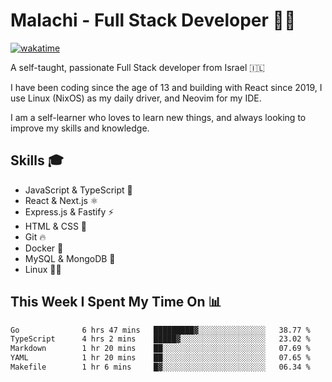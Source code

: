 # Malachi - Full Stack Developer 🚀🔥
[![wakatime](https://wakatime.com/badge/user/112ec769-e669-4b78-a46f-cf4343930741.svg)](https://wakatime.com/@112ec769-e669-4b78-a46f-cf4343930741)

A self-taught, passionate Full Stack developer from Israel 🇮🇱

I have been coding since the age of 13 and building with React since 2019, I use Linux (NixOS) as my daily driver, and Neovim for my IDE.

I am a self-learner who loves to learn new things, and always looking to improve my skills and knowledge.

## Skills 🎓
- JavaScript & TypeScript 💎
- React & Next.js ⚛️
- Express.js & Fastify ⚡️
- HTML & CSS 🎨
- Git 🔥
- Docker 🐳
- MySQL & MongoDB 💾
- Linux 👨‍💻

## This Week I Spent My Time On 📊
<!--START_SECTION:waka-->

```txt
Go              6 hrs 47 mins   █████████▓░░░░░░░░░░░░░░░   38.77 %
TypeScript      4 hrs 2 mins    █████▓░░░░░░░░░░░░░░░░░░░   23.02 %
Markdown        1 hr 20 mins    ██░░░░░░░░░░░░░░░░░░░░░░░   07.69 %
YAML            1 hr 20 mins    ██░░░░░░░░░░░░░░░░░░░░░░░   07.65 %
Makefile        1 hr 6 mins     █▓░░░░░░░░░░░░░░░░░░░░░░░   06.34 %
```

<!--END_SECTION:waka-->
